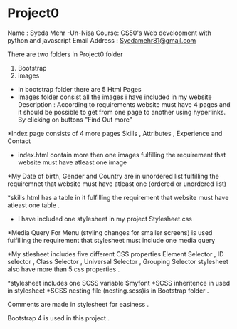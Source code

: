 # Project0
Name : Syeda Mehr -Un-Nisa
Course: CS50's Web development with python and javascript 
Email Address : Syedamehr81@gmail.com


There are two folders in Project0 folder
1) Bootstrap 
2) images 
 * In bootstrap folder there are 5 Html Pages 
 * Images folder consist all the images i have included in my website
Description :
According to requirements website must have 4 pages and it should be possible to get from one page to another using hyperlinks.
By clicking on buttons "Find Out more" 

*Index page consists of 4 more pages 
Skills , Attributes , Experience and Contact 

* index.html contain more then one images fulfilling the requirement that website must have atleast one image

*My Date of birth, Gender and Country are in unordered list fulfilling the requiremnet that website must have atleast one (ordered or unordered list)

*skills.html has a table in it fulfilling the requirement that website must have atleast one table .

* I have included one stylesheet in my project Stylesheet.css 

*Media Query For Menu (styling changes for smaller screens) is used fulfilling the requirement that stylesheet must include one media query 

*My stlesheet includes five different CSS properties 
Element Selector , ID selector , Class Selector , Universal Selector , Grouping Selector 
stylesheet also have more than 5 css properties .

*stylesheet includes one SCSS variable $myfont
*SCSS inheritence in used in stylesheet
*SCSS nesting file  (nesting.scss)is in Bootstrap folder .
 
Comments are made in stylesheet for easiness .

Bootstrap 4 is used in this project .

